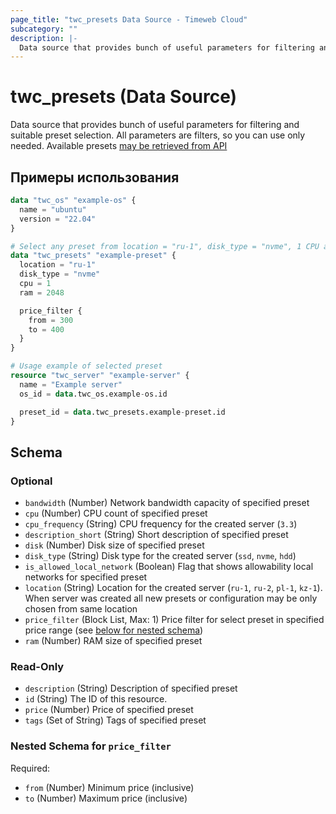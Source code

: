 ```yaml
---
page_title: "twc_presets Data Source - Timeweb Cloud"
subcategory: ""
description: |-
  Data source that provides bunch of useful parameters for filtering and suitable preset selection. All parameters are filters, so you can use only needed. Available presets may be retrieved from API https://api.timeweb.cloud/api/v1/presets/servers
---
```


# twc_presets (Data Source)

Data source that provides bunch of useful parameters for filtering and suitable preset selection. All parameters are filters, so you can use only needed. Available presets [may be retrieved from API](https://api.timeweb.cloud/api/v1/presets/servers)

## Примеры использования

```terraform
data "twc_os" "example-os" {
  name = "ubuntu"
  version = "22.04"
}

# Select any preset from location = "ru-1", disk_type = "nvme", 1 CPU and 2 Gb RAM with price from 300 RUB up to 400 RUB
data "twc_presets" "example-preset" {
  location = "ru-1"
  disk_type = "nvme"
  cpu = 1
  ram = 2048

  price_filter {
    from = 300
    to = 400
  }
}

# Usage example of selected preset
resource "twc_server" "example-server" {
  name = "Example server"
  os_id = data.twc_os.example-os.id

  preset_id = data.twc_presets.example-preset.id
}
```

<!-- schema generated by tfplugindocs -->
## Schema

### Optional

- `bandwidth` (Number) Network bandwidth capacity of specified preset
- `cpu` (Number) CPU count of specified preset
- `cpu_frequency` (String) CPU frequency for the created server (`3.3`)
- `description_short` (String) Short description of specified preset
- `disk` (Number) Disk size of specified preset
- `disk_type` (String) Disk type for the created server (`ssd`, `nvme`, `hdd`)
- `is_allowed_local_network` (Boolean) Flag that shows allowability local networks for specified preset
- `location` (String) Location for the created server (`ru-1`, `ru-2`, `pl-1`, `kz-1`). When server was created all new presets or configuration may be only chosen from same location
- `price_filter` (Block List, Max: 1) Price filter for select preset in specified price range (see [below for nested schema](#nestedblock--price_filter))
- `ram` (Number) RAM size of specified preset

### Read-Only

- `description` (String) Description of specified preset
- `id` (String) The ID of this resource.
- `price` (Number) Price of specified preset
- `tags` (Set of String) Tags of specified preset

<a id="nestedblock--price_filter"></a>
### Nested Schema for `price_filter`

Required:

- `from` (Number) Minimum price (inclusive)
- `to` (Number) Maximum price (inclusive)

